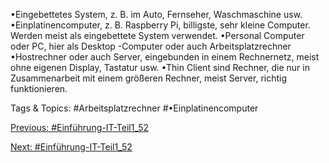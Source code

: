 •Eingebettetes System, z. B. im Auto, Fernseher, Waschmaschine usw.
•Einplatinencomputer, z. B. Raspberry Pi, billigste, sehr kleine Computer. Werden meist als eingebettete System verwendet.
•Personal Computer oder PC, hier als Desktop -Computer oder auch Arbeitsplatzrechner
•Hostrechner oder auch Server, eingebunden in einem Rechnernetz, meist ohne eigenen Display, Tastatur usw.
•Thin Client sind Rechner, die nur in Zusammenarbeit mit einem größeren Rechner, meist Server, richtig funktionieren.

   Tags & Topics:
   #Arbeitsplatzrechner
   #•Einplatinencomputer

[Previous: #Einführung-IT-Teil1_52](Einführung-IT-Teil1_52.md)

[Next: #Einführung-IT-Teil1_52](Einführung-IT-Teil1_52.md)